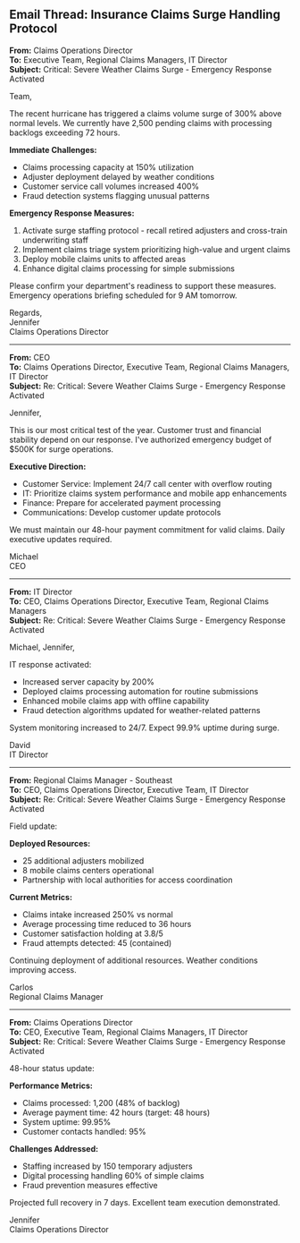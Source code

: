 ## Email Thread: Insurance Claims Surge Handling Protocol

**From:** Claims Operations Director  
**To:** Executive Team, Regional Claims Managers, IT Director  
**Subject:** Critical: Severe Weather Claims Surge - Emergency Response Activated  

Team,

The recent hurricane has triggered a claims volume surge of 300% above normal levels. We currently have 2,500 pending claims with processing backlogs exceeding 72 hours.

**Immediate Challenges:**
- Claims processing capacity at 150% utilization
- Adjuster deployment delayed by weather conditions
- Customer service call volumes increased 400%
- Fraud detection systems flagging unusual patterns

**Emergency Response Measures:**
1. Activate surge staffing protocol - recall retired adjusters and cross-train underwriting staff
2. Implement claims triage system prioritizing high-value and urgent claims
3. Deploy mobile claims units to affected areas
4. Enhance digital claims processing for simple submissions

Please confirm your department's readiness to support these measures. Emergency operations briefing scheduled for 9 AM tomorrow.

Regards,  
Jennifer  
Claims Operations Director  

---

**From:** CEO  
**To:** Claims Operations Director, Executive Team, Regional Claims Managers, IT Director  
**Subject:** Re: Critical: Severe Weather Claims Surge - Emergency Response Activated  

Jennifer,

This is our most critical test of the year. Customer trust and financial stability depend on our response. I've authorized emergency budget of $500K for surge operations.

**Executive Direction:**
- Customer Service: Implement 24/7 call center with overflow routing
- IT: Prioritize claims system performance and mobile app enhancements
- Finance: Prepare for accelerated payment processing
- Communications: Develop customer update protocols

We must maintain our 48-hour payment commitment for valid claims. Daily executive updates required.

Michael  
CEO  

---

**From:** IT Director  
**To:** CEO, Claims Operations Director, Executive Team, Regional Claims Managers  
**Subject:** Re: Critical: Severe Weather Claims Surge - Emergency Response Activated  

Michael, Jennifer,

IT response activated:
- Increased server capacity by 200%
- Deployed claims processing automation for routine submissions
- Enhanced mobile claims app with offline capability
- Fraud detection algorithms updated for weather-related patterns

System monitoring increased to 24/7. Expect 99.9% uptime during surge.

David  
IT Director  

---

**From:** Regional Claims Manager - Southeast  
**To:** CEO, Claims Operations Director, Executive Team, IT Director  
**Subject:** Re: Critical: Severe Weather Claims Surge - Emergency Response Activated  

Field update:

**Deployed Resources:**
- 25 additional adjusters mobilized
- 8 mobile claims centers operational
- Partnership with local authorities for access coordination

**Current Metrics:**
- Claims intake increased 250% vs normal
- Average processing time reduced to 36 hours
- Customer satisfaction holding at 3.8/5
- Fraud attempts detected: 45 (contained)

Continuing deployment of additional resources. Weather conditions improving access.

Carlos  
Regional Claims Manager  

---

**From:** Claims Operations Director  
**To:** CEO, Executive Team, Regional Claims Managers, IT Director  
**Subject:** Re: Critical: Severe Weather Claims Surge - Emergency Response Activated  

48-hour status update:

**Performance Metrics:**
- Claims processed: 1,200 (48% of backlog)
- Average payment time: 42 hours (target: 48 hours)
- System uptime: 99.95%
- Customer contacts handled: 95%

**Challenges Addressed:**
- Staffing increased by 150 temporary adjusters
- Digital processing handling 60% of simple claims
- Fraud prevention measures effective

Projected full recovery in 7 days. Excellent team execution demonstrated.

Jennifer  
Claims Operations Director